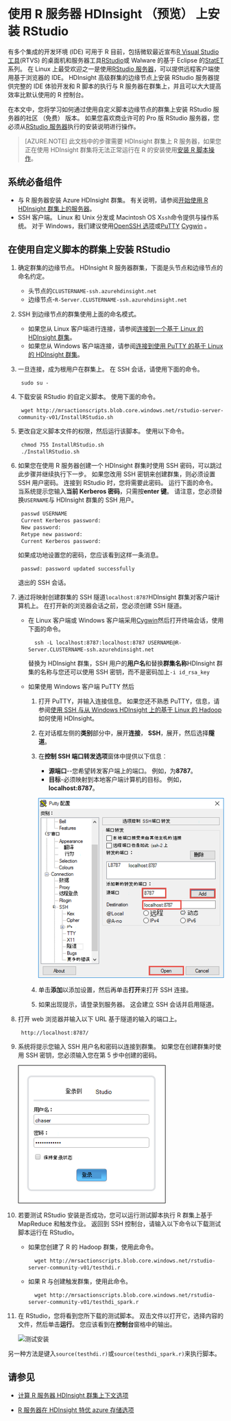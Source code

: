 <properties
    pageTitle="用 R 服务器 HDInsight （预览） 上安装 RStudio |Microsoft Azure"
    description="如何安装 RStudio R 服务器在 HDInsight （预览）。"
    services="hdinsight"
    documentationCenter=""
    authors="jeffstokes72"
    manager="jhubbard"
    editor="cgronlun"/>

<tags
   ms.service="hdinsight"
   ms.devlang="na"
   ms.topic="article"
   ms.tgt_pltfrm="na"
   ms.workload="big-data"
   ms.date="09/16/2016"
   ms.author="jeffstok"/>


# <a name="installing-rstudio-with-r-server-on-hdinsight-preview"></a>使用 R 服务器 HDInsight （预览） 上安装 RStudio

有多个集成的开发环境 (IDE) 可用于 R 目前，包括微软最近宣布[R Visual Studio 工具](https://www.visualstudio.com/en-us/features/rtvs-vs.aspx)(RTVS) 的桌面机和服务器工具[RStudio](https://www.rstudio.com/products/rstudio-server/)或 Walware 的基于 Eclipse 的[StatET](http://www.walware.de/goto/statet)系列。 在 Linux 上最受欢迎之一是使用[RStudio 服务器](https://www.rstudio.com/products/rstudio-server/)，可以提供远程客户端使用基于浏览器的 IDE。  HDInsight 高级群集的边缘节点上安装 RStudio 服务器提供完整的 IDE 体验开发和 R 脚本的执行与 R 服务器在群集上，并且可以大大提高效率比默认使用的 R 控制台。

在本文中，您将学习如何通过使用自定义脚本边缘节点的群集上安装 RStudio 服务器的社区 （免费） 版本。 如果您喜欢商业许可的 Pro 版 RStudio 服务器，您必须从[RStudio 服务器](https://www.rstudio.com/products/rstudio/download-server/)执行的安装说明进行操作。

> [AZURE.NOTE] 此文档中的步骤需要 HDInsight 群集上 R 服务器，如果您正在使用 HDInsight 群集将无法正常运行在 R 的安装使用[安装 R 脚本操作](hdinsight-hadoop-r-scripts-linux.md)。

## <a name="prerequisites"></a>系统必备组件

* 与 R 服务器安装 Azure HDInsight 群集。 有关说明，请参阅[开始使用 R HDInsight 群集上的服务器](hdinsight-hadoop-r-server-get-started.md)。
* SSH 客户端。 Linux 和 Unix 分发或 Macintosh OS X`ssh`命令提供与操作系统。 对于 Windows，我们建议使用[OpenSSH 选项](https://www.youtube.com/watch?v=CwYSvvGaiWU)或[PuTTY](http://www.chiark.greenend.org.uk/~sgtatham/putty/download.html) [Cygwin](http://www.redhat.com/services/custom/cygwin/) 。  


## <a name="install-rstudio-on-the-cluster-using-a-custom-script"></a>在使用自定义脚本的群集上安装 RStudio

1. 确定群集的边缘节点。 HDInsight R 服务器群集，下面是头节点和边缘节点的命名约定。

    * 头节点的`CLUSTERNAME-ssh.azurehdinsight.net`
    * 边缘节点-`R-Server.CLUSTERNAME-ssh.azurehdinsight.net` 

2. SSH 到边缘节点的群集使用上面的命名模式。 
 
    * 如果您从 Linux 客户端进行连接，请参阅[连接到一个基于 Linux 的 HDInsight 群集](hdinsight-hadoop-linux-use-ssh-unix.md#connect-to-a-linux-based-hdinsight-cluster)。
    * 如果您从 Windows 客户端连接，请参阅[连接到使用 PuTTY 的基于 Linux 的 HDInsight 群集](hdinsight-hadoop-linux-use-ssh-windows.md#connect-to-a-linux-based-hdinsight-cluster)。

3. 一旦连接，成为根用户在群集上。 在 SSH 会话，请使用下面的命令。

        sudo su -

4. 下载安装 RStudio 的自定义脚本。 使用下面的命令。

        wget http://mrsactionscripts.blob.core.windows.net/rstudio-server-community-v01/InstallRStudio.sh

5. 更改自定义脚本文件的权限，然后运行该脚本。 使用以下命令。

        chmod 755 InstallRStudio.sh
        ./InstallRStudio.sh

6. 如果您在使用 R 服务器创建一个 HDInsight 群集时使用 SSH 密码，可以跳过此步骤并继续执行下一步。 如果您改用 SSH 密钥来创建群集，则必须设置 SSH 用户密码。 连接到 RStudio 时，您将需要此密码。 运行下面的命令。 当系统提示您输入**当前 Kerberos 密码**，只需按**enter 键**。  请注意，您必须替换`USERNAME`与 HDInsight 群集的 SSH 用户。

        passwd USERNAME
        Current Kerberos password:
        New password:
        Retype new password:
        Current Kerberos password:
        
    如果成功地设置您的密码，您应该看到这样一条消息。

        passwd: password updated successfully


    退出的 SSH 会话。

7. 通过将映射创建群集的 SSH 隧道`localhost:8787`HDInsight 群集对客户端计算机上。 在打开新的浏览器会话之前，您必须创建 SSH 隧道。

    * 在 Linux 客户端或 Windows 客户端采用[Cygwin](http://www.redhat.com/services/custom/cygwin/)然后打开终端会话，使用下面的命令。

            ssh -L localhost:8787:localhost:8787 USERNAME@R-Server.CLUSTERNAME-ssh.azurehdinsight.net
            
        替换为 HDInsight 群集，SSH 用户的**用户名**和替换**群集名称**HDInsight 群集的名称与您还可以使用 SSH 密钥，而不是密码加上`-i id_rsa_key`     

    * 如果使用 Windows 客户端 PuTTY 然后

        1.  打开 PuTTY，并输入连接信息。 如果您还不熟悉 PuTTY，信息，请参阅[使用 SSH 与从 Windows HDInsight 上的基于 Linux 的 Hadoop](hdinsight-hadoop-linux-use-ssh-windows.md)如何使用 HDInsight。
        2.  在对话框左侧的**类别**部分中，展开**连接**， **SSH**，展开，然后选择**隧道**。
        3.  在**控制 SSH 端口转发选项**窗体中提供以下信息︰

            * **源端口**--您希望转发客户端上的端口。 例如，为**8787**。
            * **目标**-必须映射到本地客户端计算机的目标。 例如， **localhost:8787**。

            ![创建 SSH 隧道](./media/hdinsight-hadoop-r-server-install-r-studio/createsshtunnel.png "创建 SSH 隧道")

        4. 单击**添加**以添加设置，然后再单击**打开**来打开 SSH 连接。
        5. 如果出现提示，请登录到服务器。 这会建立 SSH 会话并启用隧道。

8. 打开 web 浏览器并输入以下 URL 基于隧道的输入的端口上。

        http://localhost:8787/ 

9. 系统将提示您输入 SSH 用户名和密码以连接到群集。 如果您在创建群集时使用 SSH 密钥，您必须输入您在第 5 步中创建的密码。

    ![连接到 R Studio](./media/hdinsight-hadoop-r-server-install-r-studio/connecttostudio.png "创建 SSH 隧道")

10. 若要测试 RStudio 安装是否成功，您可以运行测试脚本执行 R 群集上基于 MapReduce 和触发作业。 返回到 SSH 控制台，请输入以下命令以下载测试脚本运行在 RStudio。

    * 如果您创建了 R 的 Hadoop 群集，使用此命令。
        
            wget http://mrsactionscripts.blob.core.windows.net/rstudio-server-community-v01/testhdi.r

    * 如果 R 与创建触发群集，使用此命令。

            wget http://mrsactionscripts.blob.core.windows.net/rstudio-server-community-v01/testhdi_spark.r

11. 在 RStudio，您将看到您所下载的测试脚本。 双击文件以打开它，选择内容的文件，然后单击**运行**。 您应该看到在**控制台**窗格中的输出。
 
    ![测试安装](./media/hdinsight-hadoop-r-server-install-r-studio/test-r-script.png "测试安装")

另一种方法是键入`source(testhdi.r)`或`source(testhdi_spark.r)`来执行脚本。

## <a name="see-also"></a>请参见

- [计算 R 服务器 HDInsight 群集上下文选项](hdinsight-hadoop-r-server-compute-contexts.md)

- [R 服务器在 HDInsight 特优 azure 存储选项](hdinsight-hadoop-r-server-storage.md)


 
